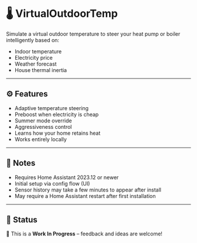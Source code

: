 
# 🌡️ VirtualOutdoorTemp

Simulate a virtual outdoor temperature to steer your heat pump or boiler intelligently based on:

- Indoor temperature
- Electricity price
- Weather forecast
- House thermal inertia

---

## ⚙️ Features

- Adaptive temperature steering
- Preboost when electricity is cheap
- Summer mode override
- Aggressiveness control
- Learns how your home retains heat
- Works entirely locally

---

## 📌 Notes

- Requires Home Assistant 2023.12 or newer
- Initial setup via config flow (UI)
- Sensor history may take a few minutes to appear after install
- May require a Home Assistant restart after first installation

---

## 📣 Status

🚧 This is a **Work In Progress** – feedback and ideas are welcome!
